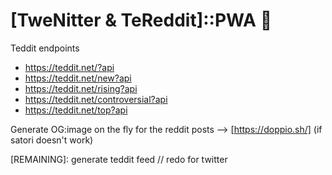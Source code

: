 # [TweNitter & TeReddit]::PWA 📲

Teddit endpoints

- https://teddit.net/?api
- https://teddit.net/new?api
- https://teddit.net/rising?api
- https://teddit.net/controversial?api
- https://teddit.net/top?api

Generate OG:image on the fly for the reddit posts --> [https://doppio.sh/] (if satori doesn't work)

[REMAINING]: generate teddit feed // redo for twitter
